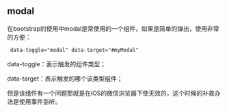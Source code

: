 ## modal

在bootstrap的使用中modal是常使用的一个组件，如果是简单的弹出，使用非常的方便：

```html
 data-toggle="modal" data-target="#myModal"
```

data-toggle：表示触发的组件类型；

data-target：表示触发的哪个该类型组件；

但是该组件有一个问题那就是在iOS的微信浏览器下使无效的，这个时候的补救办法是使用事件监听。

